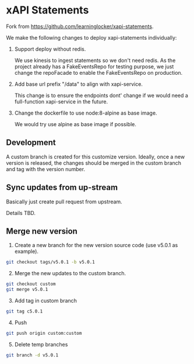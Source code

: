 # xAPI Statements

Fork from https://github.com/learninglocker/xapi-statements.

We make the following changes to deploy xapi-statements individually:

1. Support deploy without redis.

    We use kinesis to ingest statements so we don't need redis. As the project already has a FakeEventsRepo for testing purpose, we just change the repoFacade to enable the FakeEventsRepo on production.

2. Add base url prefix "/data" to align with xapi-service.

    This change is to ensure the endpoints dont' change if we would need a full-function xapi-service in the future.

3. Change the dockerfile to use node:8-alpine as base image.

    We would try use alpine as base image if possible.

## Development

A custom branch is created for this customize version. Ideally, once a new version is released, the changes should be merged in the custom branch and tag with the version number.

## Sync updates from up-stream

Basically just create pull request from upstream.

Details TBD.

## Merge new version

1. Create a new branch for the new version source code (use v5.0.1 as example).

```sh
git checkout tags/v5.0.1 -b v5.0.1
```

2. Merge the new updates to the custom branch.

```sh
git checkout custom
git merge v5.0.1
```

3. Add tag in custom branch

```sh
git tag c5.0.1
```

4. Push

```sh
git push origin custom:custom
```

5. Delete temp branches

```sh
git branch -d v5.0.1
```
